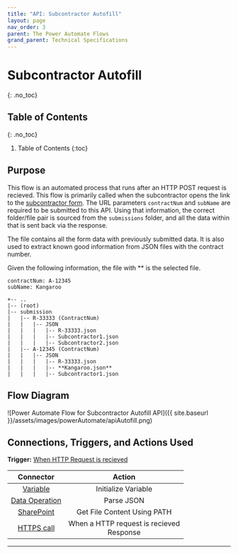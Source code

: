 ```yaml
---
title: "API: Subcontractor Autofill"
layout: page
nav_order: 3
parent: The Power Automate Flows
grand_parent: Technical Specifications
---
```


# Subcontractor Autofill
{: .no_toc}

## Table of Contents
{: .no_toc}

1. Table of Contents
{:toc}

## Purpose

This flow is an automated process that runs after an HTTP POST request is recieved. This flow is primarily called when the subcontractor opens the link to the [subcontractor form]. The URL parameters `contractNum` and `subName` are required to be submitted to this API. Using that information, the correct folder/file pair is sourced from the `submissions` folder, and all the data within that is sent back via the response. 

The file contains all the form data with previously submitted data. It is also used to extract known good information from JSON files with the contract number. 

Given the following information, the file with ** is the selected file.

```
contractNum: A-12345
subName: Kangaroo

+-- ..
|-- (root)
|-- submission
|   |-- R-33333 (ContractNum)
|   |   |-- JSON
|   |   |   |-- R-33333.json
|   |   |   |-- Subcontractor1.json
|   |   |   |-- Subcontractor2.json
|   |-- A-12345 (ContractNum)
|   |   |-- JSON
|   |   |   |-- R-33333.json
|   |   |   |-- **Kangaroo.json**
|   |   |   |-- Subcontractor1.json
```

## Flow Diagram

![Power Automate Flow for Subcontractor Autofill API]({{ site.baseurl }}/assets/images/powerAutomate/apiAutofill.png)

## Connections, Triggers, and Actions Used

**Trigger:** [When HTTP Request is recieved](https://learn.microsoft.com/en-us/azure/connectors/connectors-native-reqres)

|Connector|Action|
|:-:|:-:|
|[Variable](https://learn.microsoft.com/en-us/power-automate/desktop-flows/actions-reference/variables)|Initialize Variable <br> |
|[Data Operation](https://learn.microsoft.com/en-us/power-automate/data-operations) | Parse JSON|
|[SharePoint](https://learn.microsoft.com/en-us/connectors/sharepointonline/)| Get File Content Using PATH|
|[HTTPS call](https://learn.microsoft.com/en-us/azure/connectors/connectors-native-reqres)|When a HTTP request is recieved <br> Response|

----
[subcontractor form]: https://tce-innovation.github.io/Subcontractor-Automation/forms/subcontractor.html